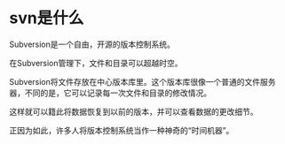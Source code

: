 # svn是什么

Subversion是一个自由，开源的版本控制系统。

在Subversion管理下，文件和目录可以超越时空。

Subversion将文件存放在中心版本库里。这个版本库很像一个普通的文件服务器，不同的是，它可以记录每一次文件和目录的修改情况。

这样就可以籍此将数据恢复到以前的版本，并可以查看数据的更改细节。

正因为如此，许多人将版本控制系统当作一种神奇的“时间机器”。
